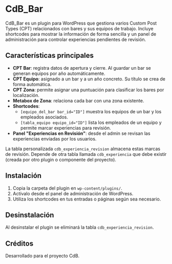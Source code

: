 # CdB_Bar

CdB_Bar es un plugin para WordPress que gestiona varios Custom Post Types (CPT) relacionados con bares y sus equipos de trabajo. Incluye shortcodes para mostrar la información de forma sencilla y un panel de administración para controlar experiencias pendientes de revisión.

## Características principales

- **CPT Bar**: registra datos de apertura y cierre. Al guardar un bar se generan equipos por año automáticamente.
- **CPT Equipo**: asignado a un bar y a un año concreto. Su título se crea de forma automática.
- **CPT Zona**: permite asignar una puntuación para clasificar los bares por localización.
- **Metabox de Zona**: relaciona cada bar con una zona existente.
- **Shortcodes**:
  - `[equipo_del_bar bar_id="ID"]` muestra los equipos de un bar y los empleados asociados.
  - `[tabla_equipo equipo_id="ID"]` lista los empleados de un equipo y permite marcar experiencias para revisión.
- **Panel "Experiencias en Revisión"**: desde el admin se revisan las experiencias enviadas por los usuarios.

La tabla personalizada `cdb_experiencia_revision` almacena estas marcas de revisión. Depende de otra tabla llamada `cdb_experiencia` que debe existir (creada por otro plugin o componente del proyecto).

## Instalación

1. Copia la carpeta del plugin en `wp-content/plugins/`.
2. Actívalo desde el panel de administración de WordPress.
3. Utiliza los shortcodes en tus entradas o páginas según sea necesario.

## Desinstalación

Al desinstalar el plugin se eliminará la tabla `cdb_experiencia_revision`.

## Créditos

Desarrollado para el proyecto CdB.
